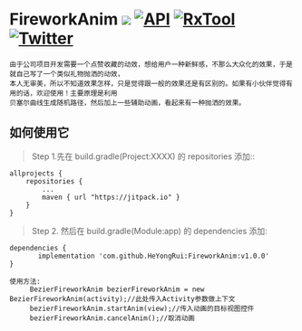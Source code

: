 # FireworkAnim [![](https://img.shields.io/badge/platform-android-brightgreen.svg)](https://developer.android.com/index.html)  [![API](https://img.shields.io/badge/API-14%2B-blue.svg?style=flat)](https://android-arsenal.com/api?level=14)  [![RxTool](https://jitpack.io/v/vondear/RxTool.svg)](https://jitpack.io/#vondear/RxTool)  [![Twitter](https://img.shields.io/badge/Gradle-3.0.1-brightgreen.svg)](https://github.com/jiangzehui/polygonsview)

    由于公司项目开发需要一个点赞收藏的动效，想给用户一种新鲜感，不那么大众化的效果，于是就自己写了一个类似礼物抛洒的动效，
    本人无审美，所以不知道效果怎样，只是觉得跟一般的效果还是有区别的。如果有小伙伴觉得有用的话，欢迎使用！主要原理是利用
    贝塞尔曲线生成随机路径，然后加上一些辅助动画，看起来有一种抛洒的效果。

## 如何使用它

> Step 1.先在 build.gradle(Project:XXXX) 的 repositories 添加::

	allprojects {
		repositories {
			...
			maven { url "https://jitpack.io" }
		}
	}
> Step 2. 然后在 build.gradle(Module:app) 的 dependencies 添加:

	dependencies {
	       implementation 'com.github.HeYongRui:FireworkAnim:v1.0.0'
	}

    使用方法:
         BezierFireworkAnim bezierFireworkAnim = new BezierFireworkAnim(activity);//此处传入Activity参数做上下文
         bezierFireworkAnim.startAnim(view);//传入动画的目标视图控件
         bezierFireworkAnim.cancelAnim();//取消动画
